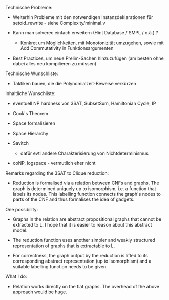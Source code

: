 Technische Probleme: 

* Weiterhin Probleme mit den notwendigen Instanzdeklarationen für setoid_rewrite - siehe Complexity/minimal.v

* Kann man solverec einfach erweitern (Hint Database / SMPL / o.ä.) ?
  - Konkret um Möglichkeiten, mit Monotonizität umzugehen, sowie mit Add Commutativity in Funktionsargumenten

* Best Practices, um neue Prelim-Sachen hinzuzufügen (am besten ohne dabei alles neu kompilieren zu müssen)


Technische Wunschliste: 

* Taktiken bauen, die die Polynomialzeit-Beweise verkürzen

Inhaltliche Wunschliste: 
* eventuell NP hardness von 3SAT, SubsetSum, Hamiltonian Cycle, IP

* Cook's Theorem 

* Space formalisieren

* Space Hierarchy

* Savitch
  * dafür evtl andere Charakterisierung von Nichtdeterminismus

* coNP, logspace - vermutlich eher nicht



Remarks regarding the 3SAT to Clique reduction: 

* Reduction is formalised via a relation between CNFs and graphs. The graph is determined uniquely up to isomorphism, i.e. a function that labels its nodes. This labelling function connects the graph's nodes to parts of the CNF and thus formalises the idea of gadgets.

One possibility: 

* Graphs in the relation are abstract propositional graphs that cannot be extracted to L. I hope that it is easier to reason about this abstract model.

* The reduction function uses another simpler and weakly structured representation of graphs that is extractable to L. 

* For correctness, the graph output by the reduction is lifted to its corresponding abstract representation (up to isomorphism) and a suitable labelling function needs to be given.


What I do: 

* Relation works directly on the flat graphs. The overhead of the above approach would be huge.
